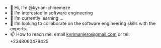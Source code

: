 - 👋 Hi, I’m @kyrian-chinemeze
- 👀 I’m interested in software engineering
- 🌱 I’m currently learning ...
- 💞️ I’m looking to collaborate on the software engineering skills with the experts
- 📫 How to reach me: email kyrimanjero@gmail.com or tel: +2348060479425

<!---
kyrian-chinemeze/kyrian-chinemeze is a ✨ special ✨ repository because its `README.md` (this file) appears on your GitHub profile.
You can click the Preview link to take a look at your changes.
--->

